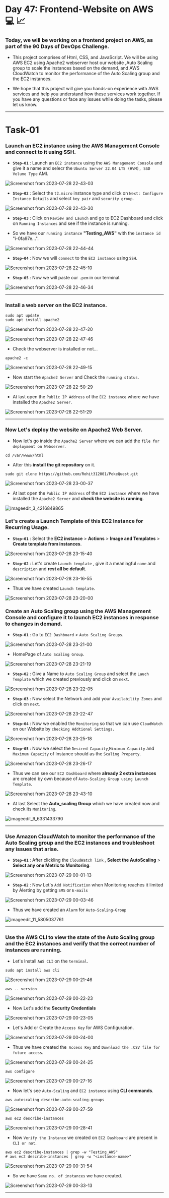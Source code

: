 # Day 47: Frontend-Website on AWS 💻 📈

### Today, we will be working on a frontend project on AWS, as part of the 90 Days of DevOps Challenge.

- This project comprises of Html, CSS, and JavaScript. We will be using AWS EC2 using Apache2 webserver host our website ,Auto Scaling group to scale the instances based on the demand, and AWS CloudWatch to monitor the performance of the Auto Scaling group and the EC2 instances.

- We hope that this project will give you hands-on experience with AWS services and help you understand how these services work together. If you have any questions or face any issues while doing the tasks, please let us know.

---

# Task-01

### Launch an EC2 instance using the AWS Management Console and connect to it using SSH.

- **`Step-01`** : Launch an `EC2 instance` using the `AWS Management Console` and give it a name and selecr the `Ubuntu Server 22.04 LTS (HVM), SSD Volume Type` AMI.

![Screenshot from 2023-07-28 22-43-03](https://github.com/Rohit312001/GitDemo/assets/76991475/2efe0487-a5c2-4cd2-b9e4-fc1ea22be7ef)

- **`Step-02`** : Select the `t2.micro` instance type and click on `Next: Configure Instance Details` and select `key pair` and `security group`.

![Screenshot from 2023-07-28 22-43-30](https://github.com/Rohit312001/GitDemo/assets/76991475/0cecce8e-3c71-4754-9a30-68e987fff2c0)

- **`Step-03`** : Click on `Review and Launch` and go to EC2 Dashboard and click on `Running Instances` and see if the instance is running.

- So we have our `running instance` **"Testing_AWS"** with the `instance id` "i-0fa97e...".

![Screenshot from 2023-07-28 22-44-44](https://github.com/Rohit312001/GitDemo/assets/76991475/0a76bb20-1fea-4f68-bac5-c6117920c21e)

- **`Step-04`** : Now we will `connect` to the `EC2 instance` using `SSH`.

![Screenshot from 2023-07-28 22-45-10](https://github.com/Rohit312001/GitDemo/assets/76991475/62031e45-3c43-473c-b900-c269fd3b7cbb)

- **`Step-05`** : Now we will paste our `.pem` in our terminal.

![Screenshot from 2023-07-28 22-46-34](https://github.com/Rohit312001/GitDemo/assets/76991475/42ec01cd-2b96-468a-9ed3-728de0d8808f)

---

### Install a web server on the EC2 instance.

```
sudo apt update
sudo apt install apache2
```

![Screenshot from 2023-07-28 22-47-20](https://github.com/Rohit312001/GitDemo/assets/76991475/60d553fb-5fb8-4bcb-a27f-87c6331d1b15)

![Screenshot from 2023-07-28 22-47-46](https://github.com/Rohit312001/GitDemo/assets/76991475/e3b65949-19f6-4b18-8984-2d7477087456)

- Check the webserver is installed or not...

```
apache2 -c
```

![Screenshot from 2023-07-28 22-49-15](https://github.com/Rohit312001/GitDemo/assets/76991475/f304599a-eafe-42a0-bf07-5735a09b3a4a)

- Now start the `Apache2 Server` and Check the `running status`.

![Screenshot from 2023-07-28 22-50-29](https://github.com/Rohit312001/GitDemo/assets/76991475/625bbe75-6d15-4057-b30d-10601c19dc0a)

- At last open the `Public IP Address` of the `EC2 instance` where we have installed the `Apache2 Server`.

![Screenshot from 2023-07-28 22-51-29](https://github.com/Rohit312001/GitDemo/assets/76991475/543ef901-7002-48cf-a2db-76e3aec01c37)

---

### Now Let's deploy the website on Apache2 Web Server.

- Now let's go inside the `Apache2 Server` where we can add the `file for deployment on Webserver`.

```
cd /var/wwww/html
```

- After this **install the git repository** on it.

```
sudo git clone https://github.com/Rohit312001/PokeQuest.git
```

![Screenshot from 2023-07-28 23-00-37](https://github.com/Rohit312001/GitDemo/assets/76991475/89ab7801-d027-4fb6-88e5-cb74249e2f0b)

- At last open the `Public IP Address` of the `EC2 instance` where we have installed the `Apache2 Server` and **check the website is running**.

![imageedit_3_4216849865](https://github.com/Rohit312001/GitDemo/assets/76991475/b6fb7e1f-d138-4a45-ae57-a53646291b78)

### Let's create a Launch Template of this EC2 Instance for Recurring Usage.

- **`Step-01`** : Select the **EC2 instance** > **Actions** > **Image and Templates** > **Create template from instances**.

![Screenshot from 2023-07-28 23-15-40](https://github.com/Rohit312001/GitDemo/assets/76991475/c0fd4ac3-a9d2-47cd-8182-a8c6a076379a)

- **`Step-02`** : Let's create `Launch template` , give it a meaningful `name` and `description` and **rest all be default**.

![Screenshot from 2023-07-28 23-16-55](https://github.com/Rohit312001/GitDemo/assets/76991475/f3535a8c-92e3-4fe9-a42b-047c57c471b2)

- Thus we have created `Launch template`.

![Screenshot from 2023-07-28 23-20-00](https://github.com/Rohit312001/GitDemo/assets/76991475/a6c924ef-6c1b-4673-99cb-05bbe665dc2c)

### Create an Auto Scaling group using the AWS Management Console and configure it to launch EC2 instances in response to changes in demand.

- **`Step-01`** : Go to `EC2 Dashboard` > `Auto Scaling Groups`.

![Screenshot from 2023-07-28 23-21-00](https://github.com/Rohit312001/GitDemo/assets/76991475/c7061606-14cf-4fa6-8ee8-a7693f10e65c)

- HomePage of `Auto Scaling Group`.

![Screenshot from 2023-07-28 23-21-19](https://github.com/Rohit312001/GitDemo/assets/76991475/f36452e4-6e5c-4e74-87de-7aa616743b90)

- **`Step-02`** : Give a Name to `Auto Scaling Group` and select the `Lauch Template` which we created previously and click on `next`.

![Screenshot from 2023-07-28 23-22-05](https://github.com/Rohit312001/GitDemo/assets/76991475/69ce8d09-f970-4c53-b005-9d7702f8716f)

- **`Step-03`** : Now select the Network and add your `Availability Zones` and click on `next`.

![Screenshot from 2023-07-28 23-22-47](https://github.com/Rohit312001/GitDemo/assets/76991475/be0cfbf4-b0dc-4f7d-a710-f3abf4b80fce)

- **`Step-04`** : Now we enabled the `Monitoring` so that we can use `CloudWatch` on our Website by `checking Addtional Settings.`

![Screenshot from 2023-07-28 23-25-18](https://github.com/Rohit312001/GitDemo/assets/76991475/d4c3f26c-0762-4ea4-acc7-18abfbf18a6f)

- **`Step-05`** : Now we select the `Desired Capacity`,`Minimum Capacity` and `Maximum Capacity` of Instance should as the `Scaling Property`.

![Screenshot from 2023-07-28 23-26-17](https://github.com/Rohit312001/GitDemo/assets/76991475/9160bcd4-3335-4aaa-a929-91e12eb91eda)

- Thus we can see our `EC2 Dashboard` where **already 2 extra instances** are created by own because of `Auto-Scaling Group using Launch Template`.

![Screenshot from 2023-07-28 23-43-10](https://github.com/Rohit312001/GitDemo/assets/76991475/24a8c451-c524-4f04-ba9f-4a04b78dc4d5)

- At last Select the **Auto_scaling Group** which we have created now and check its `Monitoring`.

![imageedit_9_6331433790](https://github.com/Rohit312001/GitDemo/assets/76991475/fa07c4cd-808d-4e46-999f-176d13ed9456)

---

### Use Amazon CloudWatch to monitor the performance of the Auto Scaling group and the EC2 instances and troubleshoot any issues that arise.

- **`Step-01`** : After clickling the `CloudWatch link` , **Select the AutoScaling** > **Select any one Metric to Monitoring**.

![Screenshot from 2023-07-29 00-01-13](https://github.com/Rohit312001/GitDemo/assets/76991475/d6446539-9609-475b-9d4f-0941d94a8db0)

- **`Step-02`** : Now Let's `Add Notification` when Monitoring reaches it limited by Alerting by getting `SMS` or `E-mails`

![Screenshot from 2023-07-29 00-03-46](https://github.com/Rohit312001/GitDemo/assets/76991475/0e28d54e-4105-4921-a058-85102f5a4e8c)

- Thus we have created an `Alarm` for `Auto-Scaling-Group`

![imageedit_11_5805037761](https://github.com/Rohit312001/GitDemo/assets/76991475/1c216381-5b6c-4502-862a-2c241f232af7)

---

### Use the AWS CLI to view the state of the Auto Scaling group and the EC2 instances and verify that the correct number of instances are running.

- Let's Install `AWS CLI` on the `terminal`.

```
sudo apt install aws cli
```

![Screenshot from 2023-07-29 00-21-46](https://github.com/Rohit312001/GitDemo/assets/76991475/6a2168f9-cb99-4158-9e95-19607b98db75)

```
aws -- version
```

![Screenshot from 2023-07-29 00-22-23](https://github.com/Rohit312001/GitDemo/assets/76991475/04e87ef5-87c0-4756-b9d5-e220f37792bf)

- Now Let's add the **Security Credentials**

![Screenshot from 2023-07-29 00-23-05](https://github.com/Rohit312001/GitDemo/assets/76991475/1b79f498-6fda-4c90-a21c-4c14620d535a)

- Let's Add or Create the `Access Key` for AWS Configuration.

![Screenshot from 2023-07-29 00-24-00](https://github.com/Rohit312001/GitDemo/assets/76991475/2880b9ed-c856-4308-a56c-70c5a0b75d7e)

- Thus we have created the` Access Key` and `Download the .CSV file for future access`.

![Screenshot from 2023-07-29 00-24-25](https://github.com/Rohit312001/GitDemo/assets/76991475/369f8583-af3d-4d97-b12b-f5719a06de30)

```
aws configure
```

![Screenshot from 2023-07-29 00-27-16](https://github.com/Rohit312001/GitDemo/assets/76991475/9890e799-aa05-4ba9-85cc-7dad44ea1a7b)

- Now let's see `Auto-Scaling` and `EC2 instance` using **CLI commands**.

```
aws autoscaling describe-auto-scaling-groups
```

![Screenshot from 2023-07-29 00-27-59](https://github.com/Rohit312001/GitDemo/assets/76991475/5e923de6-78a7-46f2-b9f1-d57ae209ef5c)

```
aws ec2 describe-instances
```

![Screenshot from 2023-07-29 00-28-41](https://github.com/Rohit312001/GitDemo/assets/76991475/39a09057-a2d0-4d99-9893-29304adfdad4)

- Now `Verify the Instance` we created on `EC2 Dashboard` are present in `CLI or not`.

```
aws ec2 describe-instances | grep -w "Testing_AWS"
# aws ec2 describe-instances | grep -w "<instance-name>"
```

![Screenshot from 2023-07-29 00-31-54](https://github.com/Rohit312001/GitDemo/assets/76991475/9b6f581e-a742-4c6e-8e5f-53a7c57f9eb6)

- So we have `Same no. of instances` we have created.

![Screenshot from 2023-07-29 00-33-13](https://github.com/Rohit312001/GitDemo/assets/76991475/58c07e57-dda1-4aba-a8c3-83b750484ec9)

---
